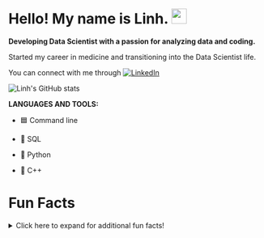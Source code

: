 # Hello! My name is Linh. <img src="https://media.tenor.com/images/6ff5d3af67676148ad2b4b2da2883b53/tenor.gif" width="30px">

**Developing Data Scientist with a passion for analyzing data and coding.**

Started my career in medicine and transitioning into the Data Scientist life.

You can connect with me through [![LinkedIn][1.1]][1]

[1.1]: https://cdn.exclaimer.com/Handbook%20Images/linkedin-icon_square_16x16.png


[1]: https://www.linkedin.com/in/linhq61/


<!---GitHub Stats--->
<!---To hide any specific stats, you can pass a query parameter ?hide= with comma-separated values.
Options: &hide=stars,commits,prs,issues,contribs--->

![Linh's GitHub stats](https://github-readme-stats.vercel.app/api?username=LinhQuach13&hide=prs,contribs&show_icons=true&theme=synthwave)



**LANGUAGES AND TOOLS:**

- &#128998; Command line

- &#129374; SQL

- &#128013; Python

- 🌱  C++





# Fun Facts 
<details>
  <summary> Click here to expand for additional fun facts!</summary>
  
   ## Fun Facts
  - &#128571; Cat Person
  - &#127794; Enjoy Hiking
  - <img src="https://user-images.githubusercontent.com/80718476/115971610-03b1ab80-a50f-11eb-83d5-411c1d8642e5.png" width="30" height="30"> Animal Crossing Addict
</details>






